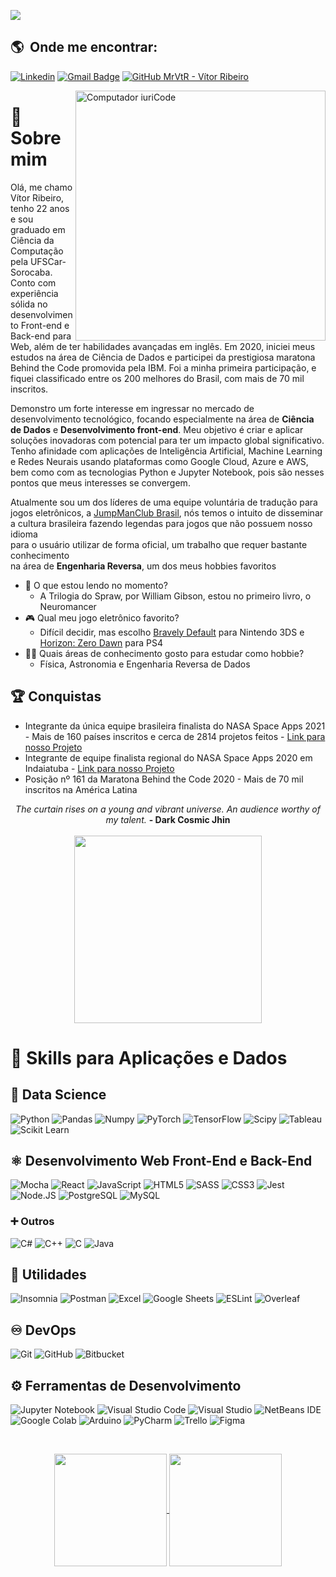 ![](https://komarev.com/ghpvc/?username=MrVtR&color=006bed)

## :earth_americas: &nbsp;Onde me encontrar: 

[![Linkedin](https://img.shields.io/badge/-Linkedin-blue?style=flat-square&logo=Linkedin&logoColor=white&link=https://www.linkedin.com/in/vítor-ribeiro/)](https://www.linkedin.com/in/vítor-ribeiro/)
[![Gmail Badge](https://img.shields.io/badge/-Gmail-FF0000?style=flat-square&labelColor=FF0000&logo=gmail&logoColor=white)](mailto:vitor.ribeiro0803@gmail.com)
[![GitHub MrVtR - Vítor Ribeiro](https://img.shields.io/github/followers/MrVtR?label=follow&style=social)](https://github.com/MrVtR)

<img src="https://raw.githubusercontent.com/MicaelliMedeiros/micaellimedeiros/master/image/computer-illustration.png" min-width="400px" max-width="400px" width="400px" align="right" alt="Computador iuriCode">

# :rocket: Sobre mim
<p align="left"> 
  Olá, me chamo Vítor Ribeiro, tenho 22 anos e sou graduado em Ciência da Computação pela UFSCar-Sorocaba. Conto com experiência sólida no desenvolvimento Front-end e Back-end para Web, além de ter habilidades avançadas em inglês. Em 2020, iniciei meus estudos na área de Ciência de Dados e participei da prestigiosa maratona Behind the Code promovida pela IBM. Foi a minha primeira participação, e fiquei classificado entre os 200 melhores do Brasil, com mais de 70 mil inscritos.</p>
 <p>
Demonstro um forte interesse em ingressar no mercado de desenvolvimento tecnológico, focando especialmente na área de <b>Ciência de Dados</b> e <b>Desenvolvimento front-end</b>. Meu objetivo é criar e aplicar soluções inovadoras com potencial para ter um impacto global significativo. Tenho afinidade com aplicações de Inteligência Artificial, Machine Learning e Redes Neurais usando plataformas como Google Cloud, Azure e AWS, bem como com as tecnologias Python e Jupyter Notebook, pois são nesses pontos que meus interesses se convergem.
</p>
<p>
  Atualmente sou um dos líderes de uma equipe voluntária de tradução para jogos eletrônicos, a <a href="https://www.jumpmanclubbrasil.com.br">JumpManClub Brasil</a>, nós temos o intuito de disseminar a cultura brasileira fazendo legendas para jogos que não possuem nosso idioma</br>para o usuário utilizar de forma oficial, um trabalho que requer bastante conhecimento</br>na área de <b>Engenharia Reversa</b>, um dos meus hobbies favoritos
  </p>
  <p>

  - :closed_book: O que estou lendo no momento?
    - A Trilogia do Spraw, por William Gibson, estou no primeiro livro, o Neuromancer
  - :video_game: Qual meu jogo eletrônico favorito?
    - Difícil decidir, mas escolho [Bravely Default](https://www.youtube.com/watch?v=voh6NEpwEVY) para Nintendo 3DS e [Horizon: Zero Dawn](https://www.youtube.com/watch?v=u4-FCsiF5x4) para PS4
  - :scientist: Quais áreas de conhecimento gosto para estudar como hobbie?
    - Física, Astronomia e Engenharia Reversa de Dados
  
## :trophy: Conquistas 
- Integrante da única equipe brasileira finalista do NASA Space Apps 2021 - Mais de 160 países inscritos e cerca de 2814 projetos feitos - [Link para nosso Projeto](https://2021.spaceappschallenge.org/challenges/statements/warning-things-are-heating-up/teams/make-it-cool/project)
- Integrante de equipe finalista regional do NASA Space Apps 2020 em Indaiatuba - [Link para nosso Projeto](https://2020.spaceappschallenge.org/challenges/connect/can-you-hear-me-now/teams/minnoctlevis/project)
- Posição nº 161 da Maratona Behind the Code 2020 - Mais de 70 mil inscritos na América Latina

<div align="center">
<i>The curtain rises on a young and vibrant universe. An audience worthy of my talent.</i>
<b>- Dark Cosmic Jhin</b>
  </br></br>
<img src="https://github.com/MrVtR/MrVtR/blob/main/images/LeadingGrizzledAoudad.gif" height="300">
</div>

# :open_book: **Skills para Aplicações e Dados**

## :robot: **Data Science**
  ![Python](https://img.shields.io/badge/Python-3776AB?style=style=flat&logo=python&logoColor=white)
  ![Pandas](https://img.shields.io/badge/Pandas-2C2D72?style=flat&logo=pandas&logoColor=white)
  ![Numpy](https://img.shields.io/badge/Numpy-777BB4?style=flat&logo=numpy&logoColor=white)
  ![PyTorch](https://img.shields.io/badge/PyTorch-EE4C2C?style=flat&logo=PyTorch&logoColor=white)
  ![TensorFlow](https://img.shields.io/badge/TensorFlow-FF6F00?style=flat&logo=tensorflow&logoColor=white)
  ![Scipy](https://img.shields.io/badge/SciPy-654FF0?style=flat&logo=SciPy&logoColor=white)
  ![Tableau](https://img.shields.io/badge/Tableau-E97627?style=flat&logo=Tableau&logoColor=white)
  ![Scikit Learn](https://img.shields.io/badge/scikit_learn-F7931E?style=flat&logo=scikit-learn&logoColor=white)
  
## :atom_symbol: **Desenvolvimento Web Front-End e Back-End**
  ![Mocha](https://img.shields.io/badge/-mocha-%238D6748?style=flat&logo=mocha&logoColor=white)
  ![React](https://img.shields.io/badge/-React-333333?style=flat&logo=react)
  ![JavaScript](https://img.shields.io/badge/-JavaScript-333333?style=flat&logo=javascript)
  ![HTML5](https://img.shields.io/badge/-HTML5-333333?style=flat&logo=HTML5)
  ![SASS](https://img.shields.io/badge/Sass-CC6699?style=style=flat&logo=sass&logoColor=white)
  ![CSS3](https://img.shields.io/badge/CSS3-1572B6?style=style=flat&logo=css3&logoColor=white)
  ![Jest](https://img.shields.io/badge/-Jest-333333?style=flat&logo=jest)
  ![Node.JS](https://img.shields.io/badge/Node.js-43853D?style=flat&logo=node.js&logoColor=white)
  ![PostgreSQL](https://img.shields.io/badge/PostgreSQL-316192?style=flat&logo=postgresql&logoColor=white)
  ![MySQL](https://img.shields.io/badge/MySQL-005C84?style=flat&logo=mysql&logoColor=white)
  
### :heavy_plus_sign: **Outros**
  ![C#](https://img.shields.io/badge/C%23-239120?style=style=flat&logo=c-sharp&logoColor=white)
  ![C++](https://img.shields.io/badge/-C++-333333?style=flat&logo=C%2B%2B&logoColor=00599C)
  ![C](https://img.shields.io/badge/C-00599C?style=flat&logo=c&logoColor=white)
  ![Java](https://img.shields.io/badge/-Java-333333?style=flat&logo=Java&logoColor=007396)
  
## :wrench: **Utilidades**

  ![Insomnia](https://img.shields.io/badge/-Insomnia-333333?style=flat&logo=insomnia)
  ![Postman](https://img.shields.io/badge/-Postman-333333?style=flat&logo=postman)
  ![Excel](https://img.shields.io/badge/Microsoft_Excel-217346?style=flat&logo=microsoft-excel&logoColor=white)
  ![Google Sheets](https://img.shields.io/badge/Google%20Sheets-34A853?style=flat&logo=google-sheets&logoColor=white)
  ![ESLint](https://img.shields.io/badge/eslint-3A33D1?style=flat&logo=eslint&logoColor=white)
  ![Overleaf](https://img.shields.io/badge/Overleaf-47A141?style=flat&logo=Overleaf&logoColor=white)

## :infinity: **DevOps**

  ![Git](https://img.shields.io/badge/-Git-333333?style=flat&logo=git)
  ![GitHub](https://img.shields.io/badge/-GitHub-333333?style=flat&logo=github)
  ![Bitbucket](https://img.shields.io/badge/-Bitbucket-333333?style=flat&logo=bitbucket)

## **:gear: Ferramentas de Desenvolvimento**

  ![Jupyter Notebook](https://img.shields.io/badge/jupyter-%23FA0F00.svg?style=flat&logo=jupyter&logoColor=white)
  ![Visual Studio Code](https://img.shields.io/badge/-Visual%20Studio%20Code-333333?style=flat&logo=visual-studio-code&logoColor=007ACC)
  ![Visual Studio](https://img.shields.io/badge/Visual_Studio-5C2D91?style=flat&logo=visual%20studio&logoColor=white)
  ![NetBeans IDE](https://img.shields.io/badge/NetBeansIDE-1B6AC6.svg?style=flat&logo=apache-netbeans-ide&logoColor=white)
  ![Google Colab](https://img.shields.io/badge/Colab-F9AB00?style=flat&logo=googlecolab&color=525252)
  ![Arduino](https://img.shields.io/badge/Arduino_IDE-00979D?style=flat&logo=arduino&logoColor=white)
  ![PyCharm](https://img.shields.io/badge/PyCharm-000000.svg?&style=flat&logo=PyCharm&logoColor=white)
  ![Trello](https://img.shields.io/badge/-Trello-333333?style=flat&logo=trello&logoColor=007ACC)
  ![Figma](https://img.shields.io/badge/-Figma-333333?style=flat&logo=figma&logoColor=007ACC)

<br/>

<p align="center">
<a href="https://github.com/MrVtR">
  <img align="center" height="180em" src="https://github-readme-stats.vercel.app/api?username=MrVtR&count_private=true&show_icons=true&theme=synthwave" />
</a>
<a href="https://github.com/MrVtR">
  <img align="center" height="180em" src="https://github-readme-stats.vercel.app/api/top-langs/?username=MrVtR&langs_count=8&layout=compact" />
</a>
</p

<br/>
